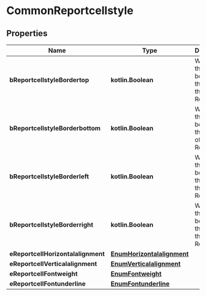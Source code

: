 
# CommonReportcellstyle

## Properties
Name | Type | Description | Notes
------------ | ------------- | ------------- | -------------
**bReportcellstyleBordertop** | **kotlin.Boolean** | Whether there is a border at the top of the Reportcell | 
**bReportcellstyleBorderbottom** | **kotlin.Boolean** | Whether there is a border at the bottom of the Reportcell | 
**bReportcellstyleBorderleft** | **kotlin.Boolean** | Whether there is a border at the left of the Reportcell | 
**bReportcellstyleBorderright** | **kotlin.Boolean** | Whether there is a border at the right of the Reportcell | 
**eReportcellHorizontalalignment** | [**EnumHorizontalalignment**](EnumHorizontalalignment.md) |  | 
**eReportcellVerticalalignment** | [**EnumVerticalalignment**](EnumVerticalalignment.md) |  | 
**eReportcellFontweight** | [**EnumFontweight**](EnumFontweight.md) |  | 
**eReportcellFontunderline** | [**EnumFontunderline**](EnumFontunderline.md) |  | 



